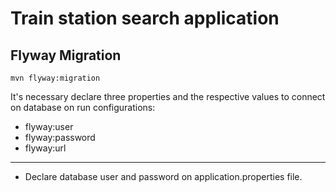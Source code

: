 # Train station search application

## Flyway Migration
```
mvn flyway:migration
```
It's necessary declare three properties and the respective values to connect 
on database on run configurations:

* flyway:user
* flyway:password
* flyway:url

---
- Declare database user and password on application.properties file.



